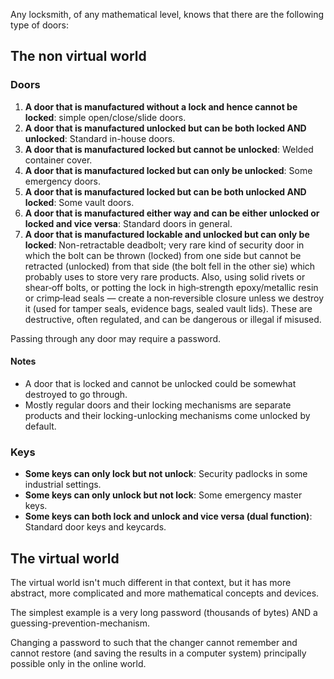 Any locksmith, of any mathematical level, knows that there are the following type of doors:

## The non virtual world

### Doors

1. **A door that is manufactured without a lock and hence cannot be locked**: simple open/close/slide doors.
1. **A door that is manufactured unlocked but can be both locked AND unlocked**: Standard in-house doors.
1. **A door that is manufactured locked but cannot be unlocked**: Welded container cover.
1. **A door that is manufactured locked but can only be unlocked**: Some emergency doors.
1. **A door that is manufactured locked but can be both unlocked AND locked**: Some vault doors.
1. **A door that is manufactured either way and can be either unlocked or locked and vice versa**: Standard doors in general.
1. **A door that is manufactured lockable and unlocked but can only be locked**: Non-retractable deadbolt; very rare kind of security door in which the bolt can be thrown (locked) from one side but cannot be retracted (unlocked) from that side (the bolt fell in the other sie) which probably uses to store very rare products. Also, using solid rivets or shear‑off bolts, or potting the lock in high‑strength epoxy/metallic resin or crimp‑lead seals — create a non‑reversible closure unless we destroy it (used for tamper seals, evidence bags, sealed vault lids). These are destructive, often regulated, and can be dangerous or illegal if misused.

Passing through any door may require a password.

#### Notes

* A door that is locked and cannot be unlocked could be somewhat destroyed to go through.
* Mostly regular doors and their locking mechanisms are separate products and their locking-unlocking mechanisms come unlocked by default.

### Keys

* **Some keys can only lock but not unlock**: Security padlocks in some industrial settings. 
* **Some keys can only unlock but not lock**: Some emergency master keys.
* **Some keys can both lock and unlock and vice versa (dual function)**: Standard door keys and keycards.

## The virtual world

The virtual world isn't much different in that context, but it has more abstract, more complicated and more mathematical concepts and devices.

The simplest example is a very long password (thousands of bytes) AND a guessing-prevention-mechanism.

Changing a password to such that the changer cannot remember and cannot restore (and saving the results in a computer system) principally possible only in the online world.
